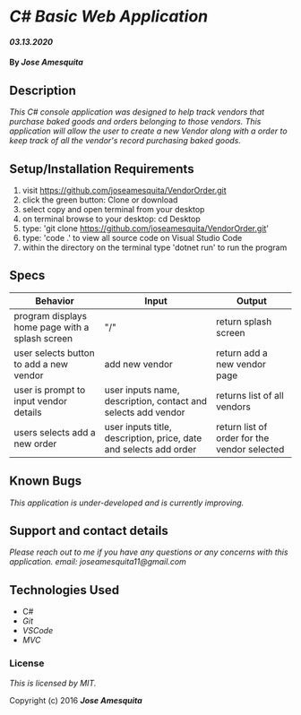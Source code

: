 # _C# Basic Web Application_

#### _03.13.2020_

#### By _**Jose Amesquita**_

## Description

_This C# console application was designed to help track vendors that purchase baked goods and orders belonging to those vendors. This application will allow the user to create a new Vendor along with a order to keep track of all the vendor's record purchasing baked goods._

## Setup/Installation Requirements

1. visit https://github.com/joseamesquita/VendorOrder.git
2. click the green button: Clone or download 
3. select copy and open terminal from your desktop
4. on terminal browse to your desktop: cd Desktop
5. type: 'git clone https://github.com/joseamesquita/VendorOrder.git'
6. type: 'code .' to view all source code on Visual Studio Code
7. within the directory on the terminal type 'dotnet run' to run the program

## Specs

Behavior | Input | Output
--- | --- | ---
program displays home page with a splash screen | "/" | return splash screen | 
user selects button to add a new vendor | add new vendor | return add a new vendor page | 
user is prompt to input vendor details | user inputs name, description, contact and selects add vendor | returns list of all vendors
users selects add a new order | user inputs title, description, price, date and selects add order | return list of order for the vendor selected | 

## Known Bugs

_This application is under-developed and is currently improving._

## Support and contact details

_Please reach out to me if you have any questions or any concerns with this application. email: joseamesquita11@gmail.com_

## Technologies Used

* C#
* _Git_
* _VSCode_
* _MVC_

### License

*This is licensed by MIT.*

Copyright (c) 2016 **_Jose Amesquita_**